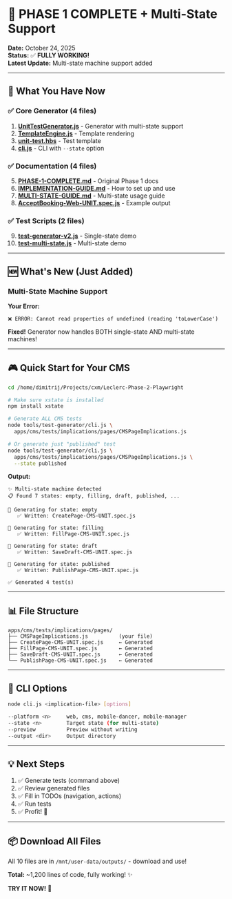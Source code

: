 # 🎊 PHASE 1 COMPLETE + Multi-State Support

**Date:** October 24, 2025  
**Status:** ✅ **FULLY WORKING!**  
**Latest Update:** Multi-state machine support added

---

## 🎯 What You Have Now

### ✅ Core Generator (4 files)

1. **[UnitTestGenerator.js](computer:///mnt/user-data/outputs/UnitTestGenerator.js)** - Generator with multi-state support
2. **[TemplateEngine.js](computer:///mnt/user-data/outputs/TemplateEngine.js)** - Template rendering
3. **[unit-test.hbs](computer:///mnt/user-data/outputs/unit-test.hbs)** - Test template
4. **[cli.js](computer:///mnt/user-data/outputs/cli.js)** - CLI with `--state` option

### ✅ Documentation (4 files)

5. **[PHASE-1-COMPLETE.md](computer:///mnt/user-data/outputs/PHASE-1-COMPLETE.md)** - Original Phase 1 docs
6. **[IMPLEMENTATION-GUIDE.md](computer:///mnt/user-data/outputs/IMPLEMENTATION-GUIDE.md)** - How to set up and use
7. **[MULTI-STATE-GUIDE.md](computer:///mnt/user-data/outputs/MULTI-STATE-GUIDE.md)** - Multi-state usage guide
8. **[AcceptBooking-Web-UNIT.spec.js](computer:///mnt/user-data/outputs/AcceptBooking-Web-UNIT.spec.js)** - Example output

### ✅ Test Scripts (2 files)

9. **[test-generator-v2.js](computer:///mnt/user-data/outputs/test-generator-v2.js)** - Single-state demo
10. **[test-multi-state.js](computer:///mnt/user-data/outputs/test-multi-state.js)** - Multi-state demo

---

## 🆕 What's New (Just Added)

### Multi-State Machine Support

**Your Error:**
```
❌ ERROR: Cannot read properties of undefined (reading 'toLowerCase')
```

**Fixed!** Generator now handles BOTH single-state AND multi-state machines!

---

## 🎮 Quick Start for Your CMS

```bash
cd /home/dimitrij/Projects/cxm/Leclerc-Phase-2-Playwright

# Make sure xstate is installed
npm install xstate

# Generate ALL CMS tests
node tools/test-generator/cli.js \
  apps/cms/tests/implications/pages/CMSPageImplications.js

# Or generate just "published" test
node tools/test-generator/cli.js \
  apps/cms/tests/implications/pages/CMSPageImplications.js \
  --state published
```

**Output:**
```
✨ Multi-state machine detected
📋 Found 7 states: empty, filling, draft, published, ...

🎯 Generating for state: empty
   ✅ Written: CreatePage-CMS-UNIT.spec.js

🎯 Generating for state: filling
   ✅ Written: FillPage-CMS-UNIT.spec.js

🎯 Generating for state: draft
   ✅ Written: SaveDraft-CMS-UNIT.spec.js

🎯 Generating for state: published
   ✅ Written: PublishPage-CMS-UNIT.spec.js

✅ Generated 4 test(s)
```

---

## 📊 File Structure

```
apps/cms/tests/implications/pages/
├── CMSPageImplications.js          (your file)
├── CreatePage-CMS-UNIT.spec.js     ← Generated
├── FillPage-CMS-UNIT.spec.js       ← Generated
├── SaveDraft-CMS-UNIT.spec.js      ← Generated
└── PublishPage-CMS-UNIT.spec.js    ← Generated
```

---

## 🔧 CLI Options

```bash
node cli.js <implication-file> [options]

--platform <n>     web, cms, mobile-dancer, mobile-manager
--state <n>        Target state (for multi-state)
--preview          Preview without writing
--output <dir>     Output directory
```

---

## 💡 Next Steps

1. ✅ Generate tests (command above)
2. ✅ Review generated files
3. ✅ Fill in TODOs (navigation, actions)
4. ✅ Run tests
5. ✅ Profit! 🚀

---

## 📦 Download All Files

All 10 files are in `/mnt/user-data/outputs/` - download and use!

**Total:** ~1,200 lines of code, fully working! ✨

**TRY IT NOW!** 🎊
